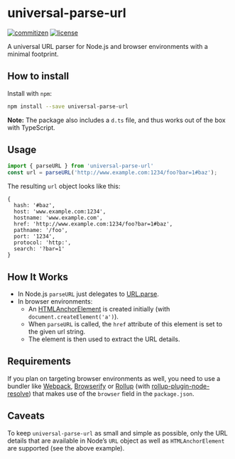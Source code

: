 # universal-parse-url

[![commitizen][commitizen-image]][commitizen-url]
[![license][license-image]][license-url]

A universal URL parser for Node.js and browser environments with a minimal footprint.

## How to install

Install with `npm`:

```sh
npm install --save universal-parse-url
```

**Note:** The package also includes a `d.ts` file, and thus works out of the box with TypeScript.

## Usage

```js
import { parseURL } from 'universal-parse-url'
const url = parseURL('http://www.example.com:1234/foo?bar=1#baz');
```

The resulting `url` object looks like this:

```
{
  hash: '#baz',
  host: 'www.example.com:1234',
  hostname: 'www.example.com',
  href: 'http://www.example.com:1234/foo?bar=1#baz',
  pathname: '/foo',
  port: '1234',
  protocol: 'http:',
  search: '?bar=1'
}
```

## How It Works

- In Node.js `parseURL` just delegates to [URL.parse][].
- In browser environments:
  - An [HTMLAnchorElement][] is created initially (with `document.createElement('a')`).
  - When `parseURL` is called, the `href` attribute of this element is set to the given url string.
  - The element is then used to extract the URL details.

## Requirements

If you plan on targeting browser environments as well, you need to use a bundler like [Webpack][], [Browserify][] or [Rollup][] (with [rollup-plugin-node-resolve][]) that makes use of the `browser` field in the `package.json`.

## Caveats

To keep `universal-parse-url` as small and simple as possible, only the URL details that are available in Node’s `URL` object as well as `HTMLAnchorElement` are supported (see the above example).

[license-image]: https://img.shields.io/github/license/kinghenne/universal-parse-url.svg
[license-url]: https://github.com/KingHenne/universal-parse-url/blob/master/LICENSE

[commitizen-image]: https://img.shields.io/badge/commitizen-friendly-brightgreen.svg
[commitizen-url]: http://commitizen.github.io/cz-cli/

[URL.parse]: https://nodejs.org/dist/latest-v6.x/docs/api/url.html#url_url_parse_urlstring_parsequerystring_slashesdenotehost
[HTMLAnchorElement]: https://developer.mozilla.org/de/docs/Web/API/HTMLAnchorElement
[Webpack]: https://webpack.js.org
[Browserify]: http://browserify.org
[Rollup]: http://rollupjs.org
[rollup-plugin-node-resolve]: https://github.com/rollup/rollup-plugin-node-resolve
